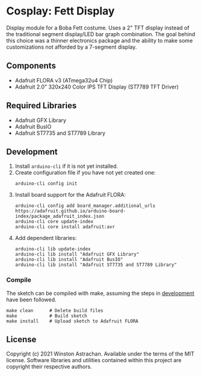 # Cosplay: Fett Display

Display module for a Boba Fett costume. Uses a 2" TFT display instead of the traditional
segment display/LED bar graph combination. The goal behind this choice was a thinner electronics
package and the ability to make some customizations not afforded by a 7-segment display.


## Components
- Adafruit FLORA v3 (ATmega32u4 Chip)
- Adafruit 2.0" 320x240 Color IPS TFT Display (ST7789 TFT Driver)


## Required Libraries
- Adafruit GFX Library
- Adafruit BusIO
- Adafruit ST7735 and ST7789 Library


## Development
1. Install `arduino-cli` if it is not yet installed.
2. Create configuration file if you have not yet created one:
    ```
    arduino-cli config init
    ```
3. Install board support for the Adafruit FLORA:
    ```
    arduino-cli config add board_manager.additional_urls https://adafruit.github.io/arduino-board-index/package_adafruit_index.json
    arduino-cli core update-index
    arduino-cli core install adafruit:avr
    ```
4. Add dependent libraries:
    ```
    arduino-cli lib update-index
    arduino-cli lib install "Adafruit GFX Library"
    arduino-cli lib install "Adafruit BusIO"
    arduino-cli lib install "Adafruit ST7735 and ST7789 Library"
    ```

### Compile
The sketch can be compiled with make, assuming the steps in [development](#development) have been followed.

    make clean      # Delete build files
    make            # Build sketch
    make install    # Upload sketch to Adafruit FLORA


## License
Copyright (c) 2021 Winston Astrachan. Available under the terms of the MIT license.
Software libraries and utilities contained within this project are copyright their respective authors.
